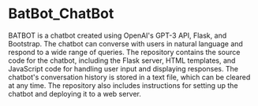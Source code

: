 # BatBot_ChatBot
BATBOT is a chatbot created using OpenAI's GPT-3 API, Flask, and Bootstrap. The chatbot can converse with users in natural language and respond to a wide range of queries. The repository contains the source code for the chatbot, including the Flask server, HTML templates, and JavaScript code for handling user input and displaying responses. The chatbot's conversation history is stored in a text file, which can be cleared at any time. The repository also includes instructions for setting up the chatbot and deploying it to a web server.
